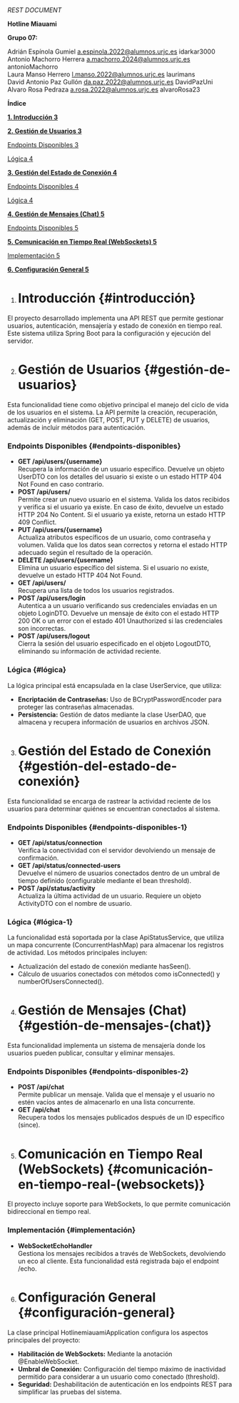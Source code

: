 # 

    

*REST DOCUMENT*

**Hotline Miauami**

**Grupo 07:**

Adrián Espínola Gumiel 	[a.espinola.2022@alumnos.urjc.es](mailto:a.espinola.2022@alumnos.urjc.es) 		idarkar3000  
Antonio Machorro Herrera	[a.machorro.2024@alumnos.urjc.es](mailto:a.machorro.2024@alumnos.urjc.es) 		antonioMachorro  
Laura Manso Herrero 		[l.manso.2022@alumnos.urjc.es](mailto:l.manso.2022@alumnos.urjc.es)		laurimans  
David Antonio Paz Gullón	[da.paz.2022@alumnos.urjc.es](mailto:da.paz.2022@alumnos.urjc.es)		DavidPazUni  
Alvaro Rosa Pedraza 		[a.rosa.2022@alumnos.urjc.es](mailto:a.rosa.2022@alumnos.urjc.es)		alvaroRosa23

**Índice**

**[1\. Introducción	3](#introducción)**

[**2\. Gestión de Usuarios	3**](#gestión-de-usuarios)

[Endpoints Disponibles	3](#endpoints-disponibles)

[Lógica	4](#lógica)

[**3\. Gestión del Estado de Conexión	4**](#gestión-del-estado-de-conexión)

[Endpoints Disponibles	4](#endpoints-disponibles-1)

[Lógica	4](#lógica-1)

[**4\. Gestión de Mensajes (Chat)	5**](#gestión-de-mensajes-\(chat\))

[Endpoints Disponibles	5](#endpoints-disponibles-2)

[**5\. Comunicación en Tiempo Real (WebSockets)	5**](#comunicación-en-tiempo-real-\(websockets\))

[Implementación	5](#implementación)

[**6\. Configuración General	5**](#configuración-general)

1. # **Introducción** {#introducción}

El proyecto desarrollado implementa una API REST que permite gestionar usuarios, autenticación, mensajería y estado de conexión en tiempo real. Este sistema utiliza Spring Boot para la configuración y ejecución del servidor.

2. # **Gestión de Usuarios** {#gestión-de-usuarios}

Esta funcionalidad tiene como objetivo principal el manejo del ciclo de vida de los usuarios en el sistema. La API permite la creación, recuperación, actualización y eliminación (GET, POST, PUT y DELETE) de usuarios, además de incluir métodos para autenticación.

### **Endpoints Disponibles** {#endpoints-disponibles}

* **GET /api/users/{username}**  
  Recupera la información de un usuario específico. Devuelve un objeto UserDTO con los detalles del usuario si existe o un estado HTTP 404 Not Found en caso contrario.  
* **POST /api/users/**  
  Permite crear un nuevo usuario en el sistema. Valida los datos recibidos y verifica si el usuario ya existe. En caso de éxito, devuelve un estado HTTP 204 No Content. Si el usuario ya existe, retorna un estado HTTP 409 Conflict.  
* **PUT /api/users/{username}**  
  Actualiza atributos específicos de un usuario, como contraseña y volumen. Valida que los datos sean correctos y retorna el estado HTTP adecuado según el resultado de la operación.  
* **DELETE /api/users/{username}**  
  Elimina un usuario específico del sistema. Si el usuario no existe, devuelve un estado HTTP 404 Not Found.  
* **GET /api/users/**  
  Recupera una lista de todos los usuarios registrados.  
* **POST /api/users/login**  
  Autentica a un usuario verificando sus credenciales enviadas en un objeto LoginDTO. Devuelve un mensaje de éxito con el estado HTTP 200 OK o un error con el estado 401 Unauthorized si las credenciales son incorrectas.  
* **POST /api/users/logout**  
  Cierra la sesión del usuario especificado en el objeto LogoutDTO, eliminando su información de actividad reciente.

### 

### **Lógica** {#lógica}

La lógica principal está encapsulada en la clase UserService, que utiliza:

* **Encriptación de Contraseñas:** Uso de BCryptPasswordEncoder para proteger las contraseñas almacenadas.  
* **Persistencia:** Gestión de datos mediante la clase UserDAO, que almacena y recupera información de usuarios en archivos JSON.

3. # **Gestión del Estado de Conexión** {#gestión-del-estado-de-conexión}

Esta funcionalidad se encarga de rastrear la actividad reciente de los usuarios para determinar quiénes se encuentran conectados al sistema.

### **Endpoints Disponibles** {#endpoints-disponibles-1}

* **GET /api/status/connection**  
  Verifica la conectividad con el servidor devolviendo un mensaje de confirmación.  
* **GET /api/status/connected-users**  
  Devuelve el número de usuarios conectados dentro de un umbral de tiempo definido (configurable mediante el bean threshold).  
* **POST /api/status/activity**  
  Actualiza la última actividad de un usuario. Requiere un objeto ActivityDTO con el nombre de usuario.

### **Lógica** {#lógica-1}

La funcionalidad está soportada por la clase ApiStatusService, que utiliza un mapa concurrente (ConcurrentHashMap) para almacenar los registros de actividad. Los métodos principales incluyen:

* Actualización del estado de conexión mediante hasSeen().  
* Cálculo de usuarios conectados con métodos como isConnected() y numberOfUsersConnected().

4. # **Gestión de Mensajes (Chat)** {#gestión-de-mensajes-(chat)}

Esta funcionalidad implementa un sistema de mensajería donde los usuarios pueden publicar, consultar y eliminar mensajes.

### **Endpoints Disponibles** {#endpoints-disponibles-2}

* **POST /api/chat**  
  Permite publicar un mensaje. Valida que el mensaje y el usuario no estén vacíos antes de almacenarlo en una lista concurrente.  
* **GET /api/chat**  
  Recupera todos los mensajes publicados después de un ID específico (since).


5. # **Comunicación en Tiempo Real (WebSockets)** {#comunicación-en-tiempo-real-(websockets)}

El proyecto incluye soporte para WebSockets, lo que permite comunicación bidireccional en tiempo real.

### **Implementación** {#implementación}

* **WebSocketEchoHandler**  
  Gestiona los mensajes recibidos a través de WebSockets, devolviendo un eco al cliente. Esta funcionalidad está registrada bajo el endpoint /echo.

6. # **Configuración General** {#configuración-general}

La clase principal HotlinemiauamiApplication configura los aspectos principales del proyecto:

* **Habilitación de WebSockets:** Mediante la anotación @EnableWebSocket.  
* **Umbral de Conexión:** Configuración del tiempo máximo de inactividad permitido para considerar a un usuario como conectado (threshold).  
* **Seguridad:** Deshabilitación de autenticación en los endpoints REST para simplificar las pruebas del sistema.

